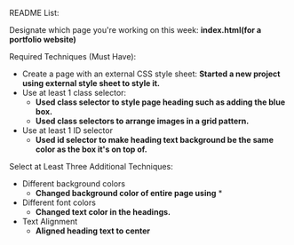 README List:

Designate which page you're working on this week: **index.html(for a portfolio website)**

Required Techniques (Must Have):

- Create a page with an external CSS style sheet: **Started a new project using external style sheet to style it.**
- Use at least 1 class selector: 
    - **Used class selector to style page heading such as adding the blue box.**
    - **Used class selectors to arrange images in a grid pattern.**
- Use at least 1 ID selector
    - **Used id selector to make heading text background be the same color as the box it's on top of.**
    
Select at Least Three Additional Techniques:

- Different background colors
    - **Changed background color of entire page using** *
- Different font colors
    - **Changed text color in the headings.**
- Text Alignment
    - **Aligned heading text to center**

